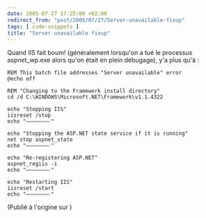 ```yaml
---
date: 2005-07-27 17:25:00 +02:00
redirect_from: "post/2005/07/27/Server-unavailable-fixup"
tags: [ code-snippets ]
title: "Server unavailable fixup"
---
```


Quand IIS fait boum! (généralement lorsqu'on a tué le processus
aspnet_wp.exe alors qu'on était en plein débugage), y'a plus qu'à :

```
REM This batch file addresses "Server unavailable" error
@echo off

REM "Changing to the Framework install directory"
cd /d C:\WINDOWS\Microsoft.NET\Framework\v1.1.4322

echo "Stopping IIS"
iisreset /stop
echo "———————-"

echo "Stopping the ASP.NET state service if it is running"
net stop aspnet_state
echo "———————-"

echo "Re-registering ASP.NET"
aspnet_regiis -i
echo "———————-"

echo "Restarting IIS"
iisreset /start
echo "———————-"
```

(Publié à l'origine sur )
